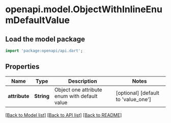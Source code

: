 # openapi.model.ObjectWithInlineEnumDefaultValue

## Load the model package
```dart
import 'package:openapi/api.dart';
```

## Properties
Name | Type | Description | Notes
------------ | ------------- | ------------- | -------------
**attribute** | **String** | Object one attribute enum with default value | [optional] [default to 'value_one']

[[Back to Model list]](../README.md#documentation-for-models) [[Back to API list]](../README.md#documentation-for-api-endpoints) [[Back to README]](../README.md)



